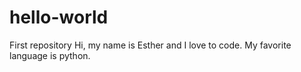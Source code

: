 # hello-world
First repository
Hi, my name is Esther and I love to code.
My favorite language is python.
